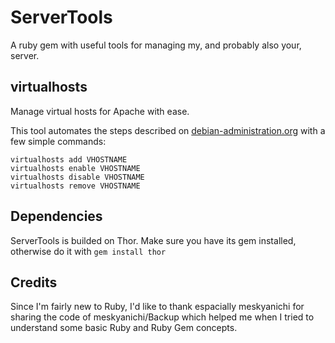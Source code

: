 ServerTools
===========

A ruby gem with useful tools for managing my, and probably also your, server.

virtualhosts
------------
Manage virtual hosts for Apache with ease.

This tool automates the steps described on [debian-administration.org](http://www.debian-administration.org/articles/412)
with a few simple commands:

	virtualhosts add VHOSTNAME
	virtualhosts enable VHOSTNAME
	virtualhosts disable VHOSTNAME
	virtualhosts remove VHOSTNAME
	
	
Dependencies
------------
ServerTools is builded on Thor. Make sure you have its gem installed, otherwise
do it with `gem install thor`

Credits
-------
Since I'm fairly new to Ruby, I'd like to thank espacially meskyanichi for
sharing the code of meskyanichi/Backup which helped me when I tried to understand
some basic Ruby and Ruby Gem concepts.